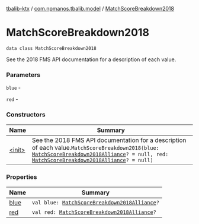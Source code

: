 [tbalib-ktx](../../index.md) / [com.npmanos.tbalib.model](../index.md) / [MatchScoreBreakdown2018](./index.md)

# MatchScoreBreakdown2018

`data class MatchScoreBreakdown2018`

See the 2018 FMS API documentation for a description of each value.

### Parameters

`blue` -

`red` -

### Constructors

| Name | Summary |
|---|---|
| [&lt;init&gt;](-init-.md) | See the 2018 FMS API documentation for a description of each value.`MatchScoreBreakdown2018(blue: `[`MatchScoreBreakdown2018Alliance`](../-match-score-breakdown2018-alliance/index.md)`? = null, red: `[`MatchScoreBreakdown2018Alliance`](../-match-score-breakdown2018-alliance/index.md)`? = null)` |

### Properties

| Name | Summary |
|---|---|
| [blue](blue.md) | `val blue: `[`MatchScoreBreakdown2018Alliance`](../-match-score-breakdown2018-alliance/index.md)`?` |
| [red](red.md) | `val red: `[`MatchScoreBreakdown2018Alliance`](../-match-score-breakdown2018-alliance/index.md)`?` |
